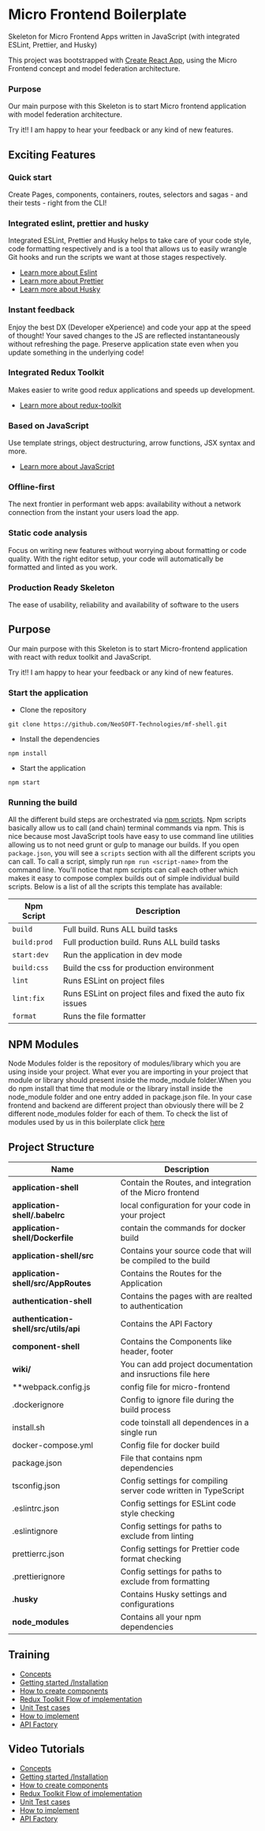 # Micro Frontend Boilerplate
Skeleton for Micro Frontend Apps written in JavaScript (with integrated ESLint, Prettier, and Husky)

This project was bootstrapped with [Create React App](https://github.com/facebook/create-react-app), using the Micro Frontend concept and model federation architecture.
### Purpose

Our main purpose with this Skeleton is to start Micro frontend application with model federation architecture.

Try it!! I am happy to hear your feedback or any kind of new features.
## Exciting Features

 ### Quick start
  Create Pages, components, containers, routes, selectors and sagas - and their tests - right from the CLI!
  
  ### Integrated eslint, prettier and husky
   Integrated ESLint, Prettier and Husky helps to take care of your code style, code formatting respectively and is a tool that allows us to easily wrangle Git hooks and run the scripts we want at those stages respectively. 

  - [Learn more about Eslint](https://github.com/NeoSOFT-Technologies/frontend-reactjs/blob/main/wiki/modules/eslint.md)
  - [Learn more about Prettier](https://github.com/NeoSOFT-Technologies/frontend-reactjs/blob/main/wiki/modules/prettier.md)
  - [Learn more about Husky](https://github.com/NeoSOFT-Technologies/frontend-reactjs/blob/main/wiki/modules/husky.md)
  
  
  ### Instant feedback
  Enjoy the best DX (Developer eXperience) and code your app at the speed of thought! Your saved changes to the JS are reflected instantaneously without refreshing the page. Preserve application state even when you update something in the underlying code!

  ### Integrated Redux Toolkit
  Makes easier to write good redux applications and speeds up development.

- [Learn more about redux-toolkit](https://github.com/NeoSOFT-Technologies/frontend-reactjs/blob/main/wiki/modules/redux-toolkit.md)
  

### Based on JavaScript
  Use template strings, object destructuring, arrow functions, JSX syntax and more.

  - [Learn more about JavaScript](https://github.com/NeoSOFT-Technologies/frontend-reactjs/blob/main/wiki/features/typescript.md)

  ### Offline-first
  The next frontier in performant web apps: availability without a network connection from the instant your users load the app.

  ### Static code analysis
  Focus on writing new features without worrying about formatting or code quality. With the right editor setup, your code will automatically be formatted and linted as you work.
  
  ### Production Ready Skeleton
  The ease of usability, reliability and availability of software to the users 
  
  ## Purpose

Our main purpose with this Skeleton is to start Micro-frontend application with react with redux toolkit and JavaScript.

Try it!! I am happy to hear your feedback or any kind of new features.

### Start the application

- Clone the repository 
```
git clone https://github.com/NeoSOFT-Technologies/mf-shell.git
```
- Install the dependencies 
```
npm install
```
- Start the application 
```
npm start
```

### Running the build

All the different build steps are orchestrated via [npm scripts](https://docs.npmjs.com/misc/scripts).
Npm scripts basically allow us to call (and chain) terminal commands via npm.
This is nice because most JavaScript tools have easy to use command line utilities allowing us to not need grunt or gulp to manage our builds.
If you open `package.json`, you will see a `scripts` section with all the different scripts you can call.
To call a script, simply run `npm run <script-name>` from the command line.
You'll notice that npm scripts can call each other which makes it easy to compose complex builds out of simple individual build scripts.
Below is a list of all the scripts this template has available:


| Npm Script | Description  |
| ------------------------- | ------------------------------------------------------------------------------------------------- |
| `build`                   | Full build. Runs ALL build tasks |
| `build:prod`                   | Full production build. Runs ALL build tasks |
| `start:dev`                   | Run the application in dev mode                                       |
| `build:css`                   | Build the css for production environment                                         |
| `lint`                    | Runs ESLint on project files                                                                      |
| `lint:fix`                    | Runs ESLint on project files and fixed the auto fix issues                                                                     |
| `format`             | Runs the file formatter                                                              |




## NPM Modules 

  Node Modules folder is the repository of modules/library which you are using inside your project. What ever you are importing in your project that module or library should present inside the mode_module folder.When you do npm install that time that module or the library install inside the node_module folder and one entry added in package.json file. In your case frontend and backend are different project than obviously there will be 2 different node_modules folder for each of them.
  To check the list of modules used by us in this boilerplate click [here](https://github.com/NeoSOFT-Technologies/frontend-reactjs/blob/main/wiki/npm_modules/index.md)
  
  ## Project Structure

| Name | Description |
| ------------------------ | --------------------------------------------------------------------------------------------- |
| **application-shell**                         | Contain the Routes, and integration of the Micro frontend |
| **application-shell/.babelrc**                         |  local configuration for your code in your project |
| **application-shell/Dockerfile**                         |  contain the commands for docker build  |
| **application-shell/src**                         | 	Contains your source code that will be compiled to the build  |
| **application-shell/src/AppRoutes**                         | 	Contains the Routes for the Application  |
| **authentication-shell**                         | 	Contains the pages with are realted to authentication  |
| **authentication-shell/src/utils/api**                         | 	Contains the API Factory   |
| **component-shell**                         | 	Contains the Components like header, footer  |
| **wiki/**                         | You can add project documentation and insructions file here |
| **webpack.config.js                    | config file for micro-frontend  |
| .dockerignore                        | Config to ignore file during the build process  |
| install.sh                        | code toinstall all dependences in a single run  |
| docker-compose.yml                       | Config file for docker build  |
| package.json             | File that contains npm dependencies
| tsconfig.json            | Config settings for compiling server code written in TypeScript                               |
| .eslintrc.json                | Config settings for ESLint code style checking                                                |
| .eslintignore            | Config settings for paths to exclude from linting                                             |
| prettierrc.json                | Config settings for Prettier code format checking                                                |
| .prettierignore            | Config settings for paths to exclude from formatting                                             |
| **.husky**              | Contains Husky settings and configurations            |
| **node_modules**         | Contains all your npm dependencies                                                            |

  
## Training 
- [Concepts](https://github.com/NeoSOFT-Technologies/frontend-reactjs/blob/main/wiki/setup/concepts.md)
- [Getting started /Installation](https://github.com/NeoSOFT-Technologies/frontend-reactjs/blob/main/wiki/howto/getting_started.md)
- [How to create components]()
- [Redux Toolkit Flow of implementation]()
- [Unit Test cases]()
- [How to implement]()
- [API Factory]()

## Video Tutorials
- [Concepts](https://github.com/NeoSOFT-Technologies/frontend-reactjs/blob/main/wiki/setup/concepts.md)
- [Getting started /Installation](https://github.com/NeoSOFT-Technologies/frontend-reactjs/blob/main/wiki/howto/getting_started.md)
- [How to create components]()
- [Redux Toolkit Flow of implementation]()
- [Unit Test cases]()
- [How to implement]()
- [API Factory]()
